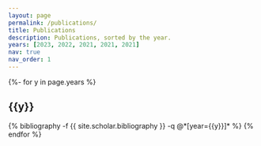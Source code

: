 ```yaml
---
layout: page
permalink: /publications/
title: Publications
description: Publications, sorted by the year. 
years: [2023, 2022, 2021, 2021, 2021]
nav: true
nav_order: 1
---
```

<!-- _pages/publications.md -->
<div class="publications">

{%- for y in page.years %}
  <h2 class="year">{{y}}</h2>
  {% bibliography -f {{ site.scholar.bibliography }} -q @*[year={{y}}]* %}
{% endfor %}

</div>
